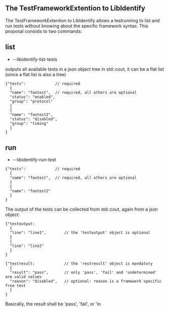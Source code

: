 The TestFrameworkExtention to LibIdentify
-----------------------------------------

The TestFrameworkExtention to LibIdentify allows a testrunning to list and run tests without knowing about the specific framework syntax.
This proposal consists to two commands:

list
----

- --libidentify-list-tests

outputs all available tests in a json object tree in std::cout, it can be a flat list (since a flat list is also a tree)
```
{"tests":             // required
  {
  "name": "footest",  // required, all others are optional
  "status": "enabled",
  "group": "protocol"
  }
  {
  "name": "footest2",
  "status": "disabled",
  "group": "timing"
  }
}
```

run
---

- --libidentify-run-test <json-data>

```
{"tests":             // required
  {
  "name": "footest",  // required, all others are optional
  }
  {
  "name": "footest2"
  }
}
```

The output of the tests can be collected from std::cout, again from a json object:

```
{"testoutput:         
  {
  "line": "line1",        // the 'testoutput' object is optional
  }
  {
  "line": "line2"
  }
}

{"testresult:             // the 'restresult' object is mandatory
  {
  "result": "pass",       // only 'pass', 'fail' and 'undetermined' are valid values
  "reason": "disabled",   // optional: reason is a framework specific free text 
  }
}

```

Basically, the result shall be 'pass', 'fail', or 'in
